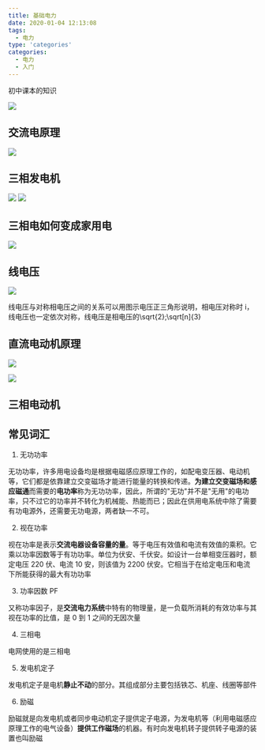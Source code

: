 ```yaml
---
title: 基础电力
date: 2020-01-04 12:13:08
tags:
  - 电力
type: 'categories'
categories:
  - 电力
  - 入门
---
```


初中课本的知识

![](http://bhyblog.oss-cn-shenzhen.aliyuncs.com/hexo/Code_q3f8o4sgpH.png)

<!-- more -->

## 交流电原理

![](http://bhyblog.oss-cn-shenzhen.aliyuncs.com/hexo/chrome_RKh2h9527j.png)

## 三相发电机

![](http://bhyblog.oss-cn-shenzhen.aliyuncs.com/hexo/pBbeYwFOFp.png)
![](http://bhyblog.oss-cn-shenzhen.aliyuncs.com/hexo/chrome_Kouf6IymAN.png)

## 三相电如何变成家用电

![](http://bhyblog.oss-cn-shenzhen.aliyuncs.com/hexo/chrome_T5ZUh0scfw.png)

## 线电压

![](http://bhyblog.oss-cn-shenzhen.aliyuncs.com/hexo/chrome_12u9r7M3bI.png)

线电压与对称相电压之间的关系可以用图示电压正三角形说明，相电压对称时 i，线电压也一定依次对称，线电压是相电压的\sqrt{2};\sqrt[n]{3}

## 直流电动机原理

![](http://bhyblog.oss-cn-shenzhen.aliyuncs.com/hexo/chrome_UuXphW9tqb.png)

![](http://bhyblog.oss-cn-shenzhen.aliyuncs.com/hexo/chrome_oUnLgKsqcU.png)

## 三相电动机

## 常见词汇

1. 无功功率

无功功率，许多用电设备均是根据电磁感应原理工作的，如配电变压器、电动机等，它们都是依靠建立交变磁场才能进行能量的转换和传递。**为建立交变磁场和感应磁通**而需要的**电功率**称为无功功率，因此，所谓的"无功"并不是"无用"的电功率，只不过它的功率并不转化为机械能、热能而已；因此在供用电系统中除了需要有功电源外，还需要无功电源，两者缺一不可。

2. 视在功率

视在功率是表示**交流电器设备容量的量**。等于电压有效值和电流有效值的乘积。它乘以功率因数等于有功功率。单位为伏安、千伏安。如设计一台单相变压器时，额定电压 220 伏、电流 10 安，则该值为 2200 伏安。它相当于在给定电压和电流下所能获得的最大有功功率

3. 功率因数 PF

又称功率因子，是**交流电力系统**中特有的物理量，是一负载所消耗的有效功率与其视在功率的比值，是 0 到 1 之间的无因次量

4. 三相电

电网使用的是三相电

5. 发电机定子

发电机定子是电机**静止不动**的部分。其组成部分主要包括铁芯、机座、线圈等部件

6. 励磁

励磁就是向发电机或者同步电动机定子提供定子电源，为发电机等（利用电磁感应原理工作的电气设备）**提供工作磁场**的机器。有时向发电机转子提供转子电源的装置也叫励磁

